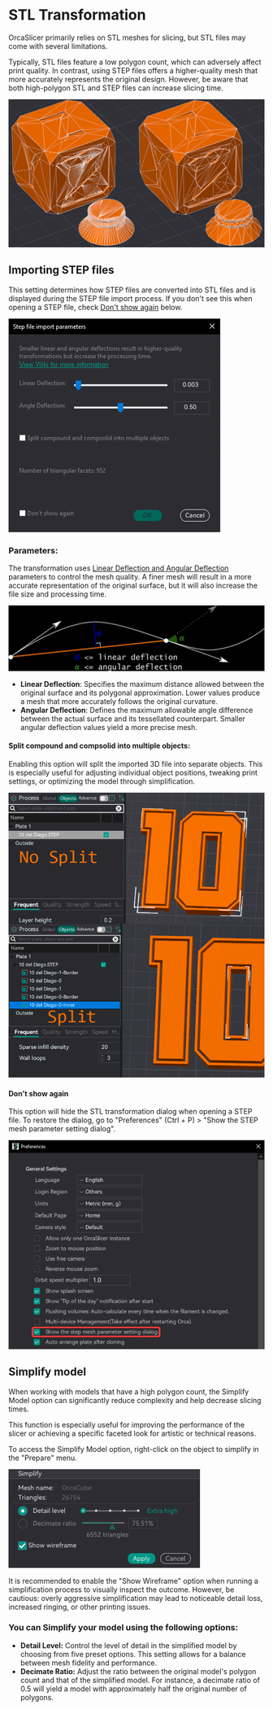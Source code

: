 # STL Transformation

OrcaSlicer primarily relies on STL meshes for slicing, but STL files may come with several limitations.

Typically, STL files feature a low polygon count, which can adversely affect print quality.
In contrast, using STEP files offers a higher-quality mesh that more accurately represents the original design. However, be aware that both high-polygon STL and STEP files can increase slicing time.

![image](./images/stl%20transformation/stl-transformation-smooth-rough.png)

## Importing STEP files

This setting determines how STEP files are converted into STL files and is displayed during the STEP file import process.
If you don't see this when opening a STEP file, check [Don't show again](#Don't-show-again) below.

![image](./images/stl%20transformation/stl-transformation.png)

### Parameters:

The transformation uses [Linear Deflection and Angular Deflection](https://dev.opencascade.org/doc/overview/html/occt_user_guides__mesh.html)  parameters to control the mesh quality.
A finer mesh will result in a more accurate representation of the original surface, but it will also increase the file size and processing time.

![image](./images/stl%20transformation/stl-transformation-params.png)

 - **Linear Deflection**: Specifies the maximum distance allowed between the original surface and its polygonal approximation. Lower values produce a mesh that more accurately follows the original curvature.
 - **Angular Deflection**: Defines the maximum allowable angle difference between the actual surface and its tessellated counterpart. Smaller angular deflection values yield a more precise mesh.

#### Split compound and compsolid into multiple objects:

Enabling this option will split the imported 3D file into separate objects. This is especially useful for adjusting individual object positions, tweaking print settings, or optimizing the model through simplification.

![image](./images/stl%20transformation/stl-transformation-split.png)

#### Don't show again

This option will hide the STL transformation dialog when opening a STEP file.
To restore the dialog, go to "Preferences" (Ctrl + P) > "Show the STEP mesh parameter setting dialog".

![image](./images/stl%20transformation/stl-transformation-enable.png)

## Simplify model

When working with models that have a high polygon count, the Simplify Model option can significantly reduce complexity and help decrease slicing times.

This function is especially useful for improving the performance of the slicer or achieving a specific faceted look for artistic or technical reasons.

To access the Simplify Model option, right-click on the object to simplify in the "Prepare" menu.

![image](./images/stl%20transformation/simplify-menu.png)

It is recommended to enable the "Show Wireframe" option when running a simplification process to visually inspect the outcome. However, be cautious: overly aggressive simplification may lead to noticeable detail loss, increased ringing, or other printing issues.


### You can Simplify your model using the following options:

- **Detail Level:** Control the level of detail in the simplified model by choosing from five preset options. This setting allows for a balance between mesh fidelity and performance.
- **Decimate Ratio:** Adjust the ratio between the original model's polygon count and that of the simplified model. For instance, a decimate ratio of 0.5 will yield a model with approximately half the original number of polygons.
